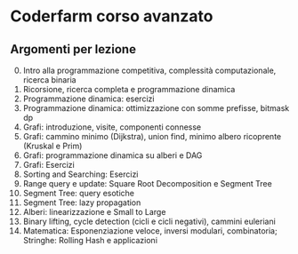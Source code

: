# Coderfarm corso avanzato

## Argomenti per lezione

0. Intro alla programmazione competitiva, complessità computazionale, ricerca binaria
1. Ricorsione, ricerca completa e programmazione dinamica
2. Programmazione dinamica: esercizi
3. Programmazione dinamica: ottimizzazione con somme prefisse, bitmask dp
4. Grafi: introduzione, visite, componenti connesse
5. Grafi: cammino minimo (Dijkstra), union find, minimo albero ricoprente (Kruskal e Prim)
6. Grafi: programmazione dinamica su alberi e DAG
7. Grafi: Esercizi
8. Sorting and Searching: Esercizi
9. Range query e update: Square Root Decomposition e Segment Tree
10. Segment Tree: query esotiche
11. Segment Tree: lazy propagation
12. Alberi: linearizzazione e Small to Large
13. Binary lifting, cycle detection (cicli e cicli negativi), cammini euleriani
14. Matematica: Esponenziazione veloce, inversi modulari, combinatoria; Stringhe: Rolling Hash e applicazioni
